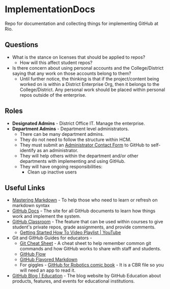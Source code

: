 # ImplementationDocs
Repo for documentation and collecting things for implementing GitHub at Rio.

## Questions
* What is the stance on licenses that should be applied to repos?
  * How will this affect student repos?
* Is there concern about using personal accounts and the College/District saying that any work on those accounts belong to them?
  * Until further notice, the thinking is that if the project/content being worked on is within a District Enterprise Org, then it belongs to the College/District. Any personal work should be placed within personal repos outside of the enterprise.

## Roles
* **Designated Admins** - District Office IT. Manage the enterprise.
* **Department Admins** - Department level administrators. 
  * There can be many department admins.
  * They do not need to follow the structure within HCM.
  * They must submit an [Administrator Contact Form](https://airtable.com/shrqHkJkfGPgo4Q7J) to GitHub to self-identify as an administrator. 
  * They will help others within the department and/or other departments with implementing and using GitHub.
  * They will have ongoing responsibilities:
    * Clean up inactive users

## Useful Links
* [Mastering Markdown](https://guides.github.com/features/mastering-markdown/) - To help those who need to learn or refresh on markdown syntax
* [GitHub Docs](https://docs.github.com/en) - The site for all GitHub documents to learn how things work and implement the system.
* [GitHub Classroom](https://classroom.github.com/) - The feature that can be used within courses to give student's private repos, grade assignments, and provide comments.
  * [Getting Started How To Video Playlist | YouTube](https://www.youtube.com/playlist?list=PLIRjfNq867bewk3ZGV6Z7a16YDNRCpK3u)
* Git and GitHub Guides for educators - 
  * [Git Cheat Sheet](https://training.github.com/downloads/github-git-cheat-sheet.pdf) - A cheat sheet to help remember common git commands and how GitHub works to share with staff and students.
  * [GitHub Flow](https://enterprise.github.com/downloads/en/github-flow-cheatsheet.pdf)
  * [GitHub Flavored Markdown](https://enterprise.github.com/downloads/en/markdown-cheatsheet.pdf)
  * For giggles - [GitHub for Robotics comic book](https://aws1.discourse-cdn.com/standard17/uploads/github/original/2X/1/175452fc42e0a4e34b0dd52d4c923ab47fd1619f.cbr) - It is a CBR file so you will need an app to read it.
* [GitHub Blog | Education](https://github.blog/category/community/education/) - The blog website by GitHub Education about products, features, and events for educational institutions.
